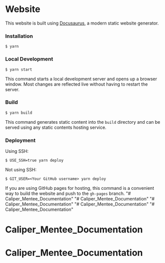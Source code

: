 # Website

This website is built using [Docusaurus](https://docusaurus.io/), a modern static website generator.

### Installation

```
$ yarn
```

### Local Development

```
$ yarn start
```

This command starts a local development server and opens up a browser window. Most changes are reflected live without having to restart the server.

### Build

```
$ yarn build
```

This command generates static content into the `build` directory and can be served using any static contents hosting service.

### Deployment

Using SSH:

```
$ USE_SSH=true yarn deploy
```

Not using SSH:

```
$ GIT_USER=<Your GitHub username> yarn deploy
```

If you are using GitHub pages for hosting, this command is a convenient way to build the website and push to the `gh-pages` branch.
"# Caliper_Mentee_Documentation" 
"# Caliper_Mentee_Documentation" 
"# Caliper_Mentee_Documentation" 
"# Caliper_Mentee_Documentation" 
"# Caliper_Mentee_Documentation" 
# Caliper_Mentee_Documentation
# Caliper_Mentee_Documentation
